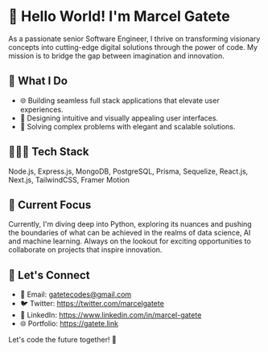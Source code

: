 # 👋 Hello World! I'm Marcel Gatete

As a passionate senior Software Engineer, I thrive on transforming visionary concepts into cutting-edge digital solutions through the power of code. My mission is to bridge the gap between imagination and innovation.

## 🚀 What I Do

- 🌐 Building seamless full stack applications that elevate user experiences.
- 🎨 Designing intuitive and visually appealing user interfaces.
- 🚧 Solving complex problems with elegant and scalable solutions.

## 👨🏽‍💻 Tech Stack

Node.js, Express.js, MongoDB, PostgreSQL, Prisma, Sequelize, React.js, Next.js, TailwindCSS, Framer Motion

## 🔭 Current Focus

Currently, I'm diving deep into Python, exploring its nuances and pushing the boundaries of what can be achieved in the realms of data science, AI and machine learning. Always on the lookout for exciting opportunities to collaborate on projects that inspire innovation.

## 🌟 Let's Connect

- 📧 Email: gatetecodes@gmail.com
- 🐦 Twitter: https://twitter.com/marcelgatete
- 💼 LinkedIn: https://www.linkedin.com/in/marcel-gatete
- 🌐 Portfolio: https://gatete.link

Let's code the future together! 🚀


<!---
gatetecodes/gatetecodes is a ✨ special ✨ repository because its `README.md` (this file) appears on your GitHub profile.
You can click the Preview link to take a look at your changes.
--->
